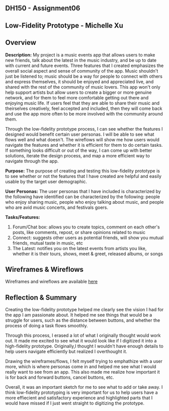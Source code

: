 ## DH150 - Assignment06
## Low-Fidelity Prototype - Michelle Xu 

## Overview
**Description:** My project is a music events app that allows users to make new friends, talk about the latest in the music industry, and be up to date with current and future events. Three features that I created emphasizes the overall social aspect and sense of community of the app. Music shouldn't just be listened to; music should be a way for people to connect with others and express themselves, it should be enjoyed and appreciated live, and shared with the rest of the community of music lovers. This app won't only help support artists but allow users to create a bigger or more genuine network, and for them to feel more comfortable getting out there and enjoying music life. If users feel that they are able to share their music and theirselves creatively, feel accepted and included, then they will come back and use the app more often to be more involved with the community around them.  

Through the low-fidelity prototype process, I can see whether the features I designed would benefit certain user personas. I will be able to see what flows well and what doesn't. The wireflows will show me how users would navigate the features and whether it is efficient for them to do certain tasks. If something looks difficult or out of the way, I can come up with better solutions, iterate the design process, and map a more efficient way to navigate through the app. 

**Purpose:** The purpose of creating and testing this low-fidelity prototype is to see whether or not the features that I have created are helpful and  easily usable by the target user demographic.

**User Personas:**
The user personas that I have included is characterized by the following have identified can be characterized by the following: people who enjoy sharing music, people who enjoy talking about music, and people who are avid music concerts, and festivals goers. 

**Tasks/Features:**
1. Forum/Chat box: allows you to create topics, comment on each other's posts, like comments, repost, or share opinions related to music
2. Connect: suggests other users as potential friends, will show you mutual friends, mutual taste in music, etc
3. The Latest: notifies you on the latest events from artists you like, whether it is their tours, shows, meet & greet, released albums, or songs

## Wireframes & Wireflows
Wireframes and wireflows are available [here](https://drive.google.com/file/d/1Slxt_uBhmbMFkXd6uiGF1P6O4MIQNSD3/view?usp=sharing)

## Reflection & Summary
Creating the low-fidelity prototype helped me clearly see the vision I had for the app I am passionate about. It helped me see things that would be a struggle for users, such as the distance between buttons, and whether the process of doing a task flows smoothly. 

Through this process, I erased a lot of what I originally thought would work out. It made me excited to see what it would look like if I digitized it into a high-fidelity prototype. Originally,I thought I wouldn't have enough details to help users navigate efficiently but realized I overthought it. 

Drawing the wireframes/flows, I felt myself trying to emphathize with a user more, which is where personas come in and helped me see what I would really want to see from an app. This also made me realize how important it is for back and forward buttons, cancel buttons, etc. 

Overall, it was an important sketch for me to see what to add or take away. I think low-fidelity prototyping is very important for us to help users have a more effiecient and satisfactory experience and highlighted parts that I would have missed if I just went straight to digitizing the prototype. 
